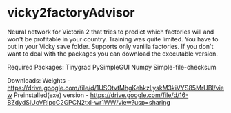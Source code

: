 # vicky2factoryAdvisor
Neural network for Victoria 2 that tries to predict which factories will and won't be profitable in your country. Training was quite limited.
You have to put in your Vicky save folder. Supports only vanilla factories. If you don't want to deal with the packages you can download the executable version.

Required Packages:
Tinygrad
PySimpleGUI
Numpy
Simple-file-checksum

Downloads:
Weights - https://drive.google.com/file/d/1USOtvtMhgKehkzLyskM3kiVYS85MrUBl/view
Preinstalled(exe) version - https://drive.google.com/file/d/16-BZdydSIUoVRIpcC2GPCN2txl-wr1WW/view?usp=sharing
